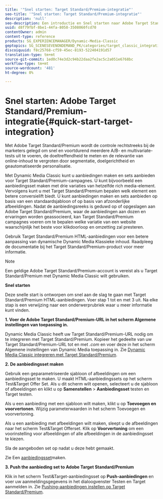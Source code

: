```yaml
---
title: '"Snel starten: Target Standard/Premium-integratie"'
seo-title: '"Snel starten: Target Standard/Premium-integratie"'
description: 'null'
seo-description: Een introductie en Snel starten naar Adobe Target Standard/Premium om u te helpen snel aan de slag te gaan met Target Standard/Premium-integratietechnieken.
uuid: d8f79fbf-8be1-44fa-8058-3508060fcd70
contentOwner: admin
content-type: reference
products: SG_EXPERIENCEMANAGER/Dynamic-Media-Classic
geptopics: SG_SCENESEVENONDEMAND_PK/categories/target_classic_integration
discoiquuid: f8c25768-cf59-45ec-8193-522404191d57
translation-type: tm+mt
source-git-commit: 1ed0c74e3d2c94b22daa2fe2ac5c2a051e6768bc
workflow-type: tm+mt
source-wordcount: '481'
ht-degree: 0%

---
```



# Snel starten: Adobe Target Standard/Premium-integratie{#quick-start-target-integration}

Met Adobe Target Standard/Premium wordt de controle rechtstreeks bij de marketers gelegd om snel en voortdurend meerdere A/B- en multivariate-tests uit te voeren, de doeltreffendheid te meten en de relevantie van online-inhoud te vergroten door segmentatie, doelgerichtheid en geautomatiseerde personalisatie.

Met Dynamic Media Classic kunt u aanbiedingen maken en sets aanbieden voor Target Standard/Premium-campagnes. U kunt bijvoorbeeld een aanbiedingsset maken met drie variaties van hetzelfde rich media-element. Vervolgens kunt u met Target Standard/Premium bepalen welk element een betere conversielift biedt. U kunt aanbiedingen maken en sets aanbieden op basis van een standaardsjabloon of op basis van afzonderlijke afbeeldingen. Nadat de aanbiedingsreeks is geduwd op of opgeslagen aan Adobe Target Standard/Premium, waar de aanbiedingen aan dozen en ervaringen worden geassocieerd, kan Target Standard/Premium campagnes voeren om te bepalen welke variatie van een website waarschijnlijk het beste voor klikdoorloop en omzetting zal presteren.

Gebruik Target Standard/Premium HTML-aanbiedingen voor een betere aanpassing van dynamische Dynamic Media Klassieke inhoud. Raadpleeg de documentatie bij het Target Standard/Premium-product voor meer informatie.

>[!NOTE]
>
>Een geldige Adobe Target Standard/Premium-account is vereist als u Target Standard/Premium met Dynamic Media Classic wilt gebruiken.

**Snel starten**

Deze snelle start is ontworpen om snel aan de slag te gaan met Target Standard/Premium HTML-aanbiedingen. Voer stap 1 tot en met 3 uit. Na elke stap is een verwijzing naar een onderwerprubriek waar u meer informatie kunt vinden.

**1. Voer de Adobe Target Standard/Premium-URL in het scherm Algemene instellingen van toepassing in.**

Dynamic Media Classic heeft uw Target Standard/Premium-URL nodig om te integreren met Target Standard/Premium. Kopieer het gedeelte van uw Target Standard/Premium-URL tot en met *.com* en voer deze in het scherm Algemene instellingen van Dynamic Media toepassing in. Zie [Dynamic Media Classic integreren met Target Standard/Premium](integrating-dmc-with-target.md#integrating-dmc-with-target).

**2. De aanbiedingsset maken**

Gebruik een geparametriseerde sjabloon of afbeeldingen om een aanbiedingsset te maken. U maakt HTML-aanbiedingssets op het scherm Test&amp;Target Offer Set. Als u dit scherm wilt openen, selecteert u de sjabloon of afbeeldingen en klikt u op **Samenstellen** > **Aanbiedingsset** testen en Target testen.

Als u een aanbieding met een sjabloon wilt maken, klikt u op **Toevoegen en voorvertonen**. Wijzig parameterwaarden in het scherm Toevoegen en voorvertoning.

Als u een aanbieding met afbeeldingen wilt maken, sleept u de afbeeldingen naar het scherm Test&amp;Target Offerset. Klik op **Voorvertoning** om een voorinstelling voor afbeeldingen of alle afbeeldingen in de aanbiedingsset te kiezen.

Sla de aangeboden set op nadat u deze hebt gemaakt.

Zie Een [aanbiedingsset](creating-offer-set.md#creating_an_offer_set)maken.

**3. Push the aanbieding set to Adobe Target Standard/Premium**

Klik in het scherm Testi&amp;Target-aanbiedingsset op **Push-aanbiedingen** en voer uw aanmeldingsgegevens in het dialoogvenster Testen en Target aanmelden in. Zie [Pushing-aanbiedingen instellen op Target Standard/Premium](pushing-offer-sets-target.md#pushing_offer_sets_to_target).
